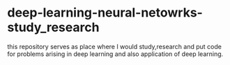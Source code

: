 # deep-learning-neural-netowrks-study_research

this repository serves as place where I would study,research and put code for problems arising in deep learning and also application of deep learning.

